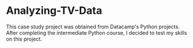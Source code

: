 # Analyzing-TV-Data
This case study project was obtained from Datacamp's Python projects. After completing the intermediate Python course, I decided to test my skills on this project.


